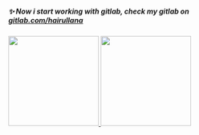 <p align="center">
<h5>✨ Now i start working with gitlab, check my gitlab on <a href="https://gitlab.com/hairullana">gitlab.com/hairullana</a></h5>
<a href="https://github.com/hairullana">
  <img height="180em" src="https://github-readme-stats-eight-theta.vercel.app/api?username=hairullana&show_icons=true&theme=algolia&include_all_commits=true&count_private=true"/>
  <img height="180em" src="https://github-readme-stats-eight-theta.vercel.app/api/top-langs/?username=hairullana&layout=compact&langs_count=8&theme=algolia"/>
</a>
</p>
